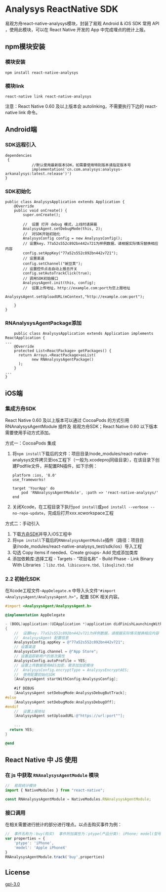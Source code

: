 # Analysys ReactNative SDK

易观方舟react-native-analysys模块，封装了易观 Android & iOS SDK 常用 API ，使用此模块，可以在 React Native 开发的 App 中完成埋点的统计上报。

## npm模块安装

### 模块安装

```base
npm install react-native-analysys
```

### 模块link

```base
react-native link react-native-analysys
```

注意：React Native 0.60 及以上版本会 autolinking，不需要执行下边的 react-native link 命令。

## Android端

### SDK远程引入

```
dependencies
 { 
			//默认使用最新版本SDK，如需要使用特别版本请指定版本号 
			implementation('cn.com.analysys:analysys-arkanalysys:latest.release')') 
}
```

### SDK初始化

```
public class AnalysysApplication extends Application {
    @Override
    public void onCreate() {
        super.onCreate();
        
        //  设置 打开 debug 模式，上线时请屏蔽
        AnalysysAgent.setDebugMode(this, 2);
        //  对SDK开始初始化
        AnalysysConfig config = new AnalysysConfig();
        // 设置key，77a52s552c892bn442v721为样例数据，请根据实际情况替换相应内容
        config.setAppKey("77a52s552c892bn442v721");
        // 设置渠道
        config.setChannel("豌豆荚");
        // 设置控件点击自动上报总开关
        config.setAutoTrackClick(true);
        // 调用SDK初始接口
        AnalysysAgent.init(this, config);
        //  设置上传地址，http://example.com:port为您上报地址
        AnalysysAgent.setUploadURL(mContext,"http://example.com:port");

    }
}
```

### RNAnalysysAgentPackage添加

```
    public class AnalysysApplication extends Application implements ReactApplication {
...
    @Override
    protected List<ReactPackage> getPackages() {
      return Arrays.<ReactPackage>asList(
            new RNAnalysysAgentPackage()
      );
    }
...
}
```

## iOS端

### 集成方舟SDK

React Native 0.60 及以上版本可以通过 CocoaPods 的方式引用 RNAnalysysAgentModule 插件及 易观方舟SDK；React Native 0.60 以下版本需要使用手动方式添加。

方式一：CocoaPods 集成
1. 将`npm install`下载后的文件：项目目录/node_modules/react-native-analysys文件拷贝至ios工程下（一般为.xcodeproj同级目录），在该目录下创建Podfile文件，并配置RN插件，如下示例：
    
    ```
    platform :ios, '8.0'
    use_frameworks!
    
    target 'YourApp' do
        pod 'RNAnalysysAgentModule', :path => 'react-native-analysys/'
    end
    ```
    
2. 关闭Xcode，在工程目录下执行`pod install`或`pod install --verbose --no-repo-update`，完成后打开xxx.xcworkspace工程

方式二：手动引入
1. 下载[方舟SDK](https://github.com/analysys/ans-ios-sdk/releases)并导入iOS工程中
2. 将`npm install`下载后的`RNAnalysysAgentModule`插件（路径：项目目录/node_modules/react-native-analysys_test/sdk/ios）导入工程
3. 勾选 Copy items if needed、Create groups- Add 完成添加类库
4. 添加依赖库:选择工程 - Targets - “项目名称” - Build Phase - Link Binary With Libraries ：`libz.tbd、libicucore.tbd、libsqlite3.tbd`

### 2.2 初始化SDK
在Xcode工程文件`~AppDelegate.m` 中导入头文件`"#import <AnalysysAgent/AnalysysAgent.h>"`，配置 SDK 相关内容。

```objectivec
#import <AnalysysAgent/AnalysysAgent.h>

@implementation AppDelegate

- (BOOL)application:(UIApplication *)application didFinishLaunchingWithOptions:(NSDictionary *)launchOptions
{
    //  设置key，77a52s552c892bn442v721为样例数据，请根据实际情况替换相应内容
    //  AnalysysAgent 配置信息
    AnalysysConfig.appKey = @"77a52s552c892bn442v721";
    // 设置渠道
    AnalysysConfig.channel = @"App Store";
    // 设置追踪新用户的首次属性
    AnalysysConfig.autoProfile = YES;
    // 设置上传数据使用AES加密，需添加加密模块
    //  AnalysysConfig.encryptType = AnalysysEncryptAES;
    //  使用配置初始化SDK
    [AnalysysAgent startWithConfig:AnalysysConfig];
    
    #if DEBUG
    [AnalysysAgent setDebugMode:AnalysysDebugButTrack];
#else
    [AnalysysAgent setDebugMode:AnalysysDebugOff];
#endif
    //  设置上报地址
    [AnalysysAgent setUploadURL:@"https://url:port""];
    
    ...
  return YES;
}

@end

```

## React Native 中 JS 使用

### 在 js 中获取 `RNAnalysysAgentModule` 模块

```js
//  易观统计模块
import { NativeModules } from "react-native";

const RNAnalysysAgentModule = NativeModules.RNAnalysysAgentModule;
```

### 接口调用

在相关需要进行统计的部分进行埋点。以点击购买事件为例：

```js
//  事件名称为：buy(购买)  事件附加属性为：ptype(产品分类): iPhone; model(型号): iPhone X
var properties = {
    'ptype': 'iPhone',
    'model': 'Apple iPhoneX'
}
RNAnalysysAgentModule.track('buy',properties)
```

## License

[gpl-3.0](https://www.gnu.org/licenses/gpl-3.0.txt)


